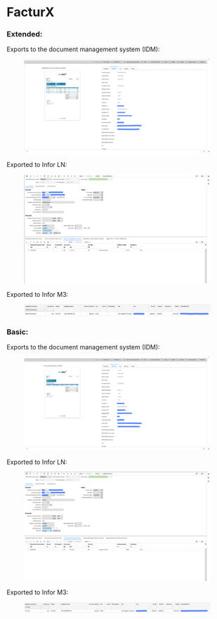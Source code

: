 # FacturX

### **Extended:**

Exports to the document management system (IDM):

<figure><img src="../../../../../../.gitbook/assets/image (362).png" alt=""><figcaption></figcaption></figure>

Exported to Infor LN:

<figure><img src="../../../../../../.gitbook/assets/image (364).png" alt=""><figcaption></figcaption></figure>

Exported to Infor M3:

<figure><img src="../../../../../../.gitbook/assets/image (367).png" alt=""><figcaption></figcaption></figure>

### **Basic:**

Exports to the document management system (IDM):

<figure><img src="../../../../../../.gitbook/assets/image (363).png" alt=""><figcaption></figcaption></figure>

Exported to Infor LN:

<figure><img src="../../../../../../.gitbook/assets/image (365).png" alt=""><figcaption></figcaption></figure>

Exported to Infor M3:

<figure><img src="../../../../../../.gitbook/assets/image (366).png" alt=""><figcaption></figcaption></figure>
